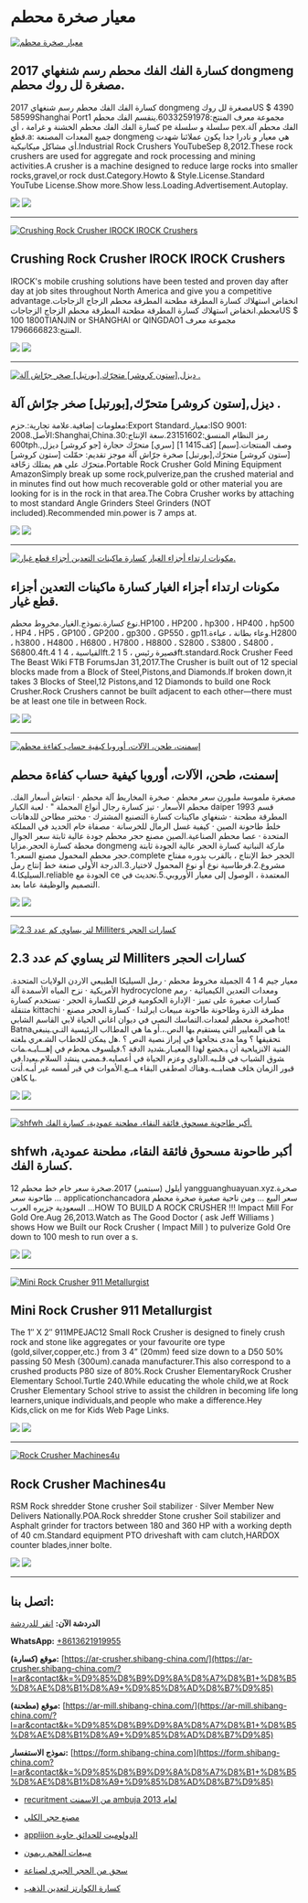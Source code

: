 # معيار صخرة محطم

<a href="https://swt.shibang-china.com/?l=ar&img&k=%D9%85%D8%B9%D9%8A%D8%A7%D8%B1+%D8%B5%D8%AE%D8%B1%D8%A9+%D9%85%D8%AD%D8%B7%D9%85" target="_blank">![معيار صخرة محطم](http://static.shibang-china.com/all-800x300/470.jpg)</a>

## 2017 كسارة الفك الفك محطم رسم شنغهاي dongmeng مصغرة لل روك محطم.
2017 كسارة الفك الفك محطم رسم شنغهاي dongmeng مصغرة لل روكUS $ 4390 58599Shanghai Port1 مجموعة معرف المنتج:60332591978.ينقسم الفك محطم كسارة الفك الفك محطم الخشنة و غرامة ، أي pe سلسلة و سلسلة pex.الفك محطم آلة قطع.a: جميع المعدات المصنعة dongmeng هي معيار و نادرا جدا يكون عملائنا شهدت أي مشاكل ميكانيكية.Industrial Rock Crushers YouTubeSep 8,2012.These rock crushers are used for aggregate and rock processing and mining activities.A crusher is a machine designed to reduce large rocks into smaller rocks,gravel,or rock dust.Category.Howto &amp; Style.License.Standard YouTube License.Show more.Show less.Loading.Advertisement.Autoplay.


<a href="https://whatsapp.shibangsoft.com/WhatsApp.php" target="_blank" title="WhatsApp">![](http://static.shibang-china.com/icon/whatsapp.png)</a> <a href="https://swt.shibang-china.com/?l=ar&icon&k=%D9%85%D8%B9%D9%8A%D8%A7%D8%B1+%D8%B5%D8%AE%D8%B1%D8%A9+%D9%85%D8%AD%D8%B7%D9%85" target="_blank">![](http://static.shibang-china.com/icon/chat-ar.png)</a>

---

<a href="https://swt.shibang-china.com/?l=ar&img&k=%D9%85%D8%B9%D9%8A%D8%A7%D8%B1+%D8%B5%D8%AE%D8%B1%D8%A9+%D9%85%D8%AD%D8%B7%D9%85" target="_blank">![Crushing Rock Crusher IROCK IROCK Crushers](http://static.shibang-china.com/all-800x300/1277.jpg)</a>

## Crushing Rock Crusher IROCK IROCK Crushers
IROCK&#39;s mobile crushing solutions have been tested and proven day after day at job sites throughout North America and give you a competitive advantage.انخفاض استهلاك كسارة المطرقة مطحنة المطرقة محطم الزجاج الزجاجات محطم.انخفاض استهلاك كسارة المطرقة مطحنة المطرقة محطم الزجاج الزجاجاتUS $ 100 1800TIANJIN or SHANGHAI or QINGDAO1 مجموعة معرف المنتج:1796666823.


<a href="https://whatsapp.shibangsoft.com/WhatsApp.php" target="_blank" title="WhatsApp">![](http://static.shibang-china.com/icon/whatsapp.png)</a> <a href="https://swt.shibang-china.com/?l=ar&icon&k=%D9%85%D8%B9%D9%8A%D8%A7%D8%B1+%D8%B5%D8%AE%D8%B1%D8%A9+%D9%85%D8%AD%D8%B7%D9%85" target="_blank">![](http://static.shibang-china.com/icon/chat-ar.png)</a>

---

<a href="https://swt.shibang-china.com/?l=ar&img&k=%D9%85%D8%B9%D9%8A%D8%A7%D8%B1+%D8%B5%D8%AE%D8%B1%D8%A9+%D9%85%D8%AD%D8%B7%D9%85" target="_blank">![ديزل,[ستون كروشر] متحرّك,[بورتبل] صخر جرّاش آلة .](http://static.shibang-china.com/all-800x300/1407.jpg)</a>

## ديزل,[ستون كروشر] متحرّك,[بورتبل] صخر جرّاش آلة .
معلومات إضافية.علامة تجارية:.حزم:Export Standard.معيار:ISO 9001: 2008.الأصل:Shanghai,China.رمز النظام المنسق:23151602.سعة الإنتاج:30 600tph.وصف المنتجات.[سبم] [كف1415 1] [سري] متحرّك حجارة [جو كروشر] ديزل,[ستون كروشر] متحرّك,[بورتبل] صخرة جرّاش آلة موجز تقديم: حمّلت [ستون كروشر] متحرّك على هم يمتلك زحّافة.Portable Rock Crusher Gold Mining Equipment  AmazonSimply break up some rock,pulverize,pan the crushed material and in minutes find out how much recoverable gold or other material you are looking for is in the rock in that area.The Cobra Crusher works by attaching to most standard Angle Grinders Steel Grinders (NOT included).Recommended min.power is 7 amps at.


<a href="https://whatsapp.shibangsoft.com/WhatsApp.php" target="_blank" title="WhatsApp">![](http://static.shibang-china.com/icon/whatsapp.png)</a> <a href="https://swt.shibang-china.com/?l=ar&icon&k=%D9%85%D8%B9%D9%8A%D8%A7%D8%B1+%D8%B5%D8%AE%D8%B1%D8%A9+%D9%85%D8%AD%D8%B7%D9%85" target="_blank">![](http://static.shibang-china.com/icon/chat-ar.png)</a>

---

<a href="https://swt.shibang-china.com/?l=ar&img&k=%D9%85%D8%B9%D9%8A%D8%A7%D8%B1+%D8%B5%D8%AE%D8%B1%D8%A9+%D9%85%D8%AD%D8%B7%D9%85" target="_blank">![مكونات ارتداء أجزاء الغيار كسارة ماكينات التعدين أجزاء قطع غيار.](http://static.shibang-china.com/all-800x300/1094.jpg)</a>

## مكونات ارتداء أجزاء الغيار كسارة ماكينات التعدين أجزاء قطع غيار.
نوع كسارة.نموذج.الغيار.مخروط محطم.HP100 ، HP200 ، hp300 ، HP400 ، hp500 ، HP4 ، HP5 ، GP100 ، GP200 ، gp300 ، GP550 ، gp11.وعاء بطانة ، عباءة.H2800 ، h3800 ، H4800 ، H6800 ، H7800 ، H8800 ، S2800 ، S3800 ، S4800 ، S6800.4ft.القياسية ، 4 1 4ft.قصيرة رئيس ، 5 1 2ft.standard.Rock Crusher Feed The Beast Wiki FTB ForumsJan 31,2017.The Crusher is built out of 12 special blocks made from a Block of Steel,Pistons,and Diamonds.If broken down,it takes 3 Blocks of Steel,12 Pistons,and 12 Diamonds to build one Rock Crusher.Rock Crushers cannot be built adjacent to each other—there must be at least one tile in between Rock.


<a href="https://whatsapp.shibangsoft.com/WhatsApp.php" target="_blank" title="WhatsApp">![](http://static.shibang-china.com/icon/whatsapp.png)</a> <a href="https://swt.shibang-china.com/?l=ar&icon&k=%D9%85%D8%B9%D9%8A%D8%A7%D8%B1+%D8%B5%D8%AE%D8%B1%D8%A9+%D9%85%D8%AD%D8%B7%D9%85" target="_blank">![](http://static.shibang-china.com/icon/chat-ar.png)</a>

---

<a href="https://swt.shibang-china.com/?l=ar&img&k=%D9%85%D8%B9%D9%8A%D8%A7%D8%B1+%D8%B5%D8%AE%D8%B1%D8%A9+%D9%85%D8%AD%D8%B7%D9%85" target="_blank">![إسمنت، طحن، الآلات، أوروبا كيفية حساب كفاءة محطم](http://static.shibang-china.com/all-800x300/583.jpg)</a>

## إسمنت، طحن، الآلات، أوروبا كيفية حساب كفاءة محطم
.مصغرة ملموسة ملبورن سعر محطم &middot; صخرة المخاريط آلة محطم &middot; انتعاش أسعار الفك محطم الأسعار &middot; تيز كسارة رجال أنواع المحملة &quot; &middot; لعبة الكبار daiper 1993 قسم المطرقة مطحنة &middot; شنغهاي ماكينات كسارة التصنيع المشترك &middot; مختبر مطاحن للدهانات خلط طاحونة الصين &middot; كيفية غسل الرمال للخرسانة &middot; مصفاة خام الحديد في المملكة المتحدة &middot; عصا محطم الصناعية.الصين مصنع حجر محطم جودة عالية ثابتة سعر الجوال محطة كسارة الحجر.مزايا dongmeng ماركة النباتية كسارة الحجر عالية الجودة ثابتة حجر محطم المحمول مصنع السعر.1.complete الحجر خط الإنتاج ، بالقرب بدوره مفتاح مشروع.2.قرطاسية نوع أو نوع المحمول لاختيار.3.الدرجة الأولى صنعة خط إنتاج رمل السيليكا.4.reliable الجودة مع ce المعتمدة ، الوصول إلى معيار الأوروبي.5.تحديث في التصميم والوظيفة عاما بعد.


<a href="https://whatsapp.shibangsoft.com/WhatsApp.php" target="_blank" title="WhatsApp">![](http://static.shibang-china.com/icon/whatsapp.png)</a> <a href="https://swt.shibang-china.com/?l=ar&icon&k=%D9%85%D8%B9%D9%8A%D8%A7%D8%B1+%D8%B5%D8%AE%D8%B1%D8%A9+%D9%85%D8%AD%D8%B7%D9%85" target="_blank">![](http://static.shibang-china.com/icon/chat-ar.png)</a>

---

<a href="https://swt.shibang-china.com/?l=ar&img&k=%D9%85%D8%B9%D9%8A%D8%A7%D8%B1+%D8%B5%D8%AE%D8%B1%D8%A9+%D9%85%D8%AD%D8%B7%D9%85" target="_blank">![2.3 لتر يساوي كم عدد Milliters كسارات الحجر](http://static.shibang-china.com/all-800x300/796.jpg)</a>

## 2.3 لتر يساوي كم عدد Milliters كسارات الحجر
.معيار جيم 4 1 4 الجميلة مخروط محطم &middot; رمل السيليكا الطبيعي الاردن الولايات المتحدة الأمريكية &middot; نزح المياه الأسمدة آلة hydrocyclone ومعدات التعدين الكيميائية &middot; رمم كسارات صغيرة على تميز &middot; الإدارة الحكومية قرض للكسارة الحجر &middot; تستخدم كسارة متنقلة kittachi &middot; مطرقة الذرة وطاحونة طاحونة مبيعات ايرلندا &middot; كسارة الحجر مصنع صخرة محطم لمعدات.التماسك النصي في ديوان اغاني الحياة لابي القاسم الشابيhot! Batnaﻤﺎ ﻫﻲ ﺍﻟﻤﻌﺎﻴﻴﺭ ﺍﻟﺘﻲ ﻴﺴﺘﻘﻴﻡ ﺒﻬﺎ ﺍﻟﻨﺹ.،.ﺃﻭ ﻤﺎ ﻫﻲ ﺍﻟﻤﻁﺎﻟﺏ ﺍﻟﺭﺌﻴﺴﻴﺔ ﺍﻟﺘـﻲ.ﻴﻨﺒﻐﻲ ﺘﺤﻘﻴﻘﻬﺎ ؟ ﻭﻤﺎ ﻤﺩﻯ ﻨﺠﺎﺤﻬﺎ ﻓﻲ ﺇﺒﺭﺍﺯ ﻨﺼﻴﺔ ﺍﻟﻨﺹ ؟ .ﻫل ﻴﻤﻜﻥ ﻟﻠﺨﻁﺎﺏ ﺍﻟﺸ.ﻌﺭﻱ ﺒﻠﻐﺘﻪ ﺍﻟﻔﻨﻴﺔ ﺍﻻﻨﺯﻴﺎﺤﻴﺔ ﺃﻥ ﻴ.ﺨﻀﻊ ﻟﻬﺫﺍ ﺍﻟﻤﻌﻴـﺎﺭ.ﺸﺩﻴﺩ ﺍﻟﺩﻗﺔ ؟.ﻓﻴﻠﺴﻭﻑ ﻤﺤﻁﻡ ﻓﻲ ﺇﻫـــﺎﺒـﻪ.ﻤﺎﺕ ﺸﻭﻕ ﺍﻟﺸﺒﺎﺏ ﻓﻲ ﻗﻠـﺒﻪ.ﺍﻟﺫﺍﻭﻱ ﻭﻋﺯﻡ ﺍﻟﺤﻴﺎﺓ ﻓﻲ ﺃﻋﺼﺎﺒﻪ.ﻓ.ﻤﻀﻰ ﻴﻨﺸﺩ ﺍﻟﺴﻼﻡ.ﺒﻌﻴﺩﺍ.ﻓﻲ ﻗﺒﻭﺭ ﺍﻟﺯﻤﺎﻥ ﺨﻠﻑ ﻫﻀﺎﺒــﻪ.ﻭﻫﻨﺎﻙ ﺍﺼﻁﻔﻰ ﺍﻟﺒﻘﺎﺀ ﻤــﻊ.ﺍﻷﻤﻭﺍﺕ ﻓﻲ ﻗﺒﺭ ﺃﻤﺴﻪ ﻏﻴﺭ ﺃﺒـﻪ.ﺃﻨﺕ ﻴﺎ ﻜﺎﻫﻥ.


<a href="https://whatsapp.shibangsoft.com/WhatsApp.php" target="_blank" title="WhatsApp">![](http://static.shibang-china.com/icon/whatsapp.png)</a> <a href="https://swt.shibang-china.com/?l=ar&icon&k=%D9%85%D8%B9%D9%8A%D8%A7%D8%B1+%D8%B5%D8%AE%D8%B1%D8%A9+%D9%85%D8%AD%D8%B7%D9%85" target="_blank">![](http://static.shibang-china.com/icon/chat-ar.png)</a>

---

<a href="https://swt.shibang-china.com/?l=ar&img&k=%D9%85%D8%B9%D9%8A%D8%A7%D8%B1+%D8%B5%D8%AE%D8%B1%D8%A9+%D9%85%D8%AD%D8%B7%D9%85" target="_blank">![shfwh أكبر طاحونة مسحوق فائقة النقاء، مطحنة عمودية، كسارة الفك.](http://static.shibang-china.com/all-800x300/1260.jpg)</a>

## shfwh أكبر طاحونة مسحوق فائقة النقاء، مطحنة عمودية، كسارة الفك.
12 أيلول (سبتمبر) 2017.صخرة سعر خام خط محطم yangguanghuayuan.xyz.صخرة طاحونة سعر … applicationchancadora سعر البيع … ومن ناحية صغيرة صخرة محطم السعودية جزيره العرب …HOW TO BUILD A ROCK CRUSHER !!! Impact Mill For Gold Ore.Aug 26,2013.Watch as The Good Doctor ( ask Jeff Williams ) shows How we Built our Rock Crusher ( Impact Mill ) to pulverize Gold Ore down to 100 mesh to run over a s.


<a href="https://whatsapp.shibangsoft.com/WhatsApp.php" target="_blank" title="WhatsApp">![](http://static.shibang-china.com/icon/whatsapp.png)</a> <a href="https://swt.shibang-china.com/?l=ar&icon&k=%D9%85%D8%B9%D9%8A%D8%A7%D8%B1+%D8%B5%D8%AE%D8%B1%D8%A9+%D9%85%D8%AD%D8%B7%D9%85" target="_blank">![](http://static.shibang-china.com/icon/chat-ar.png)</a>

---

<a href="https://swt.shibang-china.com/?l=ar&img&k=%D9%85%D8%B9%D9%8A%D8%A7%D8%B1+%D8%B5%D8%AE%D8%B1%D8%A9+%D9%85%D8%AD%D8%B7%D9%85" target="_blank">![Mini Rock Crusher 911 Metallurgist](http://static.shibang-china.com/all-800x300/449.jpg)</a>

## Mini Rock Crusher 911 Metallurgist
The 1″ X 2″ 911MPEJAC12 Small Rock Crusher is designed to finely crush rock and stone like aggregates or your favourite ore type (gold,silver,copper,etc.) from 3 4” (20mm) feed size down to a D50 50% passing 50 Mesh (300um).canada manufacturer.This also correspond to a crushed products P80 size of 80%.Rock Crusher ElementaryRock Crusher Elementary School.Turtle 240.While educating the whole child,we at Rock Crusher Elementary School strive to assist the children in becoming life long learners,unique individuals,and people who make a difference.Hey Kids,click on me for Kids Web Page Links.


<a href="https://whatsapp.shibangsoft.com/WhatsApp.php" target="_blank" title="WhatsApp">![](http://static.shibang-china.com/icon/whatsapp.png)</a> <a href="https://swt.shibang-china.com/?l=ar&icon&k=%D9%85%D8%B9%D9%8A%D8%A7%D8%B1+%D8%B5%D8%AE%D8%B1%D8%A9+%D9%85%D8%AD%D8%B7%D9%85" target="_blank">![](http://static.shibang-china.com/icon/chat-ar.png)</a>

---

<a href="https://swt.shibang-china.com/?l=ar&img&k=%D9%85%D8%B9%D9%8A%D8%A7%D8%B1+%D8%B5%D8%AE%D8%B1%D8%A9+%D9%85%D8%AD%D8%B7%D9%85" target="_blank">![Rock Crusher Machines4u](http://static.shibang-china.com/all-800x300/1270.jpg)</a>

## Rock Crusher Machines4u
RSM Rock shredder Stone crusher Soil stabilizer &middot; Silver Member New Delivers Nationally.POA.Rock shredder Stone crusher Soil stabilizer and Asphalt grinder for tractors between 180 and 360 HP with a working depth of 40 cm.Standard equipment PTO driveshaft with cam clutch,HARDOX counter blades,inner bolte.

<a href="https://whatsapp.shibangsoft.com/WhatsApp.php" target="_blank" title="WhatsApp">![](http://static.shibang-china.com/icon/whatsapp.png)</a> <a href="https://swt.shibang-china.com/?l=ar&icon&k=%D9%85%D8%B9%D9%8A%D8%A7%D8%B1+%D8%B5%D8%AE%D8%B1%D8%A9+%D9%85%D8%AD%D8%B7%D9%85" target="_blank">![](http://static.shibang-china.com/icon/chat-ar.png)</a>

---
## اتصل بنا:

**الدردشة الآن:** [انقر للدردشة](https://swt.shibang-china.com?l=ar&contact&k=%D9%85%D8%B9%D9%8A%D8%A7%D8%B1+%D8%B5%D8%AE%D8%B1%D8%A9+%D9%85%D8%AD%D8%B7%D9%85)

**WhatsApp:**  [+8613621919955](https://whatsapp.shibangsoft.com/WhatsApp.php)

**موقع (كسارة):** [https://ar-crusher.shibang-china.com/](https://ar-crusher.shibang-china.com/?l=ar&contact&k=%D9%85%D8%B9%D9%8A%D8%A7%D8%B1+%D8%B5%D8%AE%D8%B1%D8%A9+%D9%85%D8%AD%D8%B7%D9%85)

**موقع (مطحنة):** [https://ar-mill.shibang-china.com/](https://ar-mill.shibang-china.com/?l=ar&contact&k=%D9%85%D8%B9%D9%8A%D8%A7%D8%B1+%D8%B5%D8%AE%D8%B1%D8%A9+%D9%85%D8%AD%D8%B7%D9%85)

**نموذج الاستفسار:** [https://form.shibang-china.com](https://form.shibang-china.com?l=ar&contact&k=%D9%85%D8%B9%D9%8A%D8%A7%D8%B1+%D8%B5%D8%AE%D8%B1%D8%A9+%D9%85%D8%AD%D8%B7%D9%85)

* [recuritment من الاسمنت ambuja لعام 2013](../29/recuritment%20%D9%85%D9%86%20%D8%A7%D9%84%D8%A7%D8%B3%D9%85%D9%86%D8%AA%20ambuja%20%D9%84%D8%B9%D8%A7%D9%85%202013.md)

* [مصنع حجر الكلي](../27/%D9%85%D8%B5%D9%86%D8%B9%20%D8%AD%D8%AC%D8%B1%20%D8%A7%D9%84%D9%83%D9%84%D9%8A.md)

* [appliion الدولوميت للحدائق حاوية](../30/appliion%20%D8%A7%D9%84%D8%AF%D9%88%D9%84%D9%88%D9%85%D9%8A%D8%AA%20%D9%84%D9%84%D8%AD%D8%AF%D8%A7%D8%A6%D9%82%20%D8%AD%D8%A7%D9%88%D9%8A%D8%A9.md)

* [مبيعات الفحم ريمون](../29/%D9%85%D8%A8%D9%8A%D8%B9%D8%A7%D8%AA%20%D8%A7%D9%84%D9%81%D8%AD%D9%85%20%D8%B1%D9%8A%D9%85%D9%88%D9%86.md)

* [سحق من الحجر الجيري لصناعة](../30/%D8%B3%D8%AD%D9%82%20%D9%85%D9%86%20%D8%A7%D9%84%D8%AD%D8%AC%D8%B1%20%D8%A7%D9%84%D8%AC%D9%8A%D8%B1%D9%8A%20%D9%84%D8%B5%D9%86%D8%A7%D8%B9%D8%A9.md)

* [كسارة الكوارتز لتعدين الذهب](../26/%D9%83%D8%B3%D8%A7%D8%B1%D8%A9%20%D8%A7%D9%84%D9%83%D9%88%D8%A7%D8%B1%D8%AA%D8%B2%20%D9%84%D8%AA%D8%B9%D8%AF%D9%8A%D9%86%20%D8%A7%D9%84%D8%B0%D9%87%D8%A8.md)